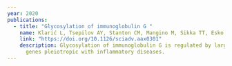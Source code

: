 ```yaml
---
year: 2020
publications:
  - title: "Glycosylation of immunoglobulin G "
    name: Klarić L, Tsepilov AY, Stanton CM, Mangino M, Sikka TT, Esko T
    link: "https://doi.org/10.1126/sciadv.aax0301"
    description: Glycosylation of immunoglobulin G is regulated by large network of
      genes pleiotropic with inflammatory diseases.
---
```


